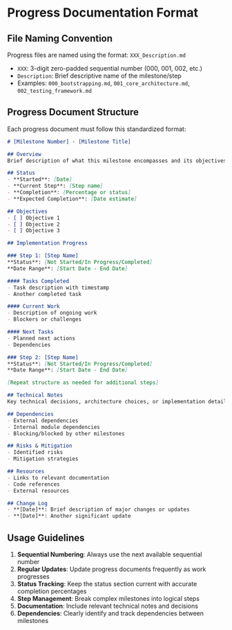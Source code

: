 # Progress Documentation Format

## File Naming Convention
Progress files are named using the format: `XXX_Description.md`
- `XXX`: 3-digit zero-padded sequential number (000, 001, 002, etc.)
- `Description`: Brief descriptive name of the milestone/step
- Examples: `000_bootstrapping.md`, `001_core_architecture.md`, `002_testing_framework.md`

## Progress Document Structure

Each progress document must follow this standardized format:

```markdown
# [Milestone Number] - [Milestone Title]

## Overview
Brief description of what this milestone encompasses and its objectives.

## Status
- **Started**: [Date]
- **Current Step**: [Step name]
- **Completion**: [Percentage or status]
- **Expected Completion**: [Date estimate]

## Objectives
- [ ] Objective 1
- [ ] Objective 2
- [ ] Objective 3

## Implementation Progress

### Step 1: [Step Name]
**Status**: [Not Started/In Progress/Completed]
**Date Range**: [Start Date - End Date]

#### Tasks Completed
- Task description with timestamp
- Another completed task

#### Current Work
- Description of ongoing work
- Blockers or challenges

#### Next Tasks
- Planned next actions
- Dependencies

### Step 2: [Step Name]
**Status**: [Not Started/In Progress/Completed]
**Date Range**: [Start Date - End Date]

[Repeat structure as needed for additional steps]

## Technical Notes
Key technical decisions, architecture choices, or implementation details.

## Dependencies
- External dependencies
- Internal module dependencies
- Blocking/blocked by other milestones

## Risks & Mitigation
- Identified risks
- Mitigation strategies

## Resources
- Links to relevant documentation
- Code references
- External resources

## Change Log
- **[Date]**: Brief description of major changes or updates
- **[Date]**: Another significant update
```

## Usage Guidelines

1. **Sequential Numbering**: Always use the next available sequential number
2. **Regular Updates**: Update progress documents frequently as work progresses
3. **Status Tracking**: Keep the status section current with accurate completion percentages
4. **Step Management**: Break complex milestones into logical steps
5. **Documentation**: Include relevant technical notes and decisions
6. **Dependencies**: Clearly identify and track dependencies between milestones
